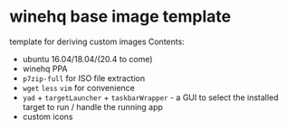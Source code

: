 # winehq base image template
template for deriving custom images
Contents:
* ubuntu 16.04/18.04/(20.4 to come)
* winehq PPA
* `p7zip-full` for ISO file extraction
* `wget` `less` `vim` for convenience
* `yad` + `targetLauncher` + `taskbarWrapper` - a GUI to select the installed target to run / handle the running app
* custom icons
